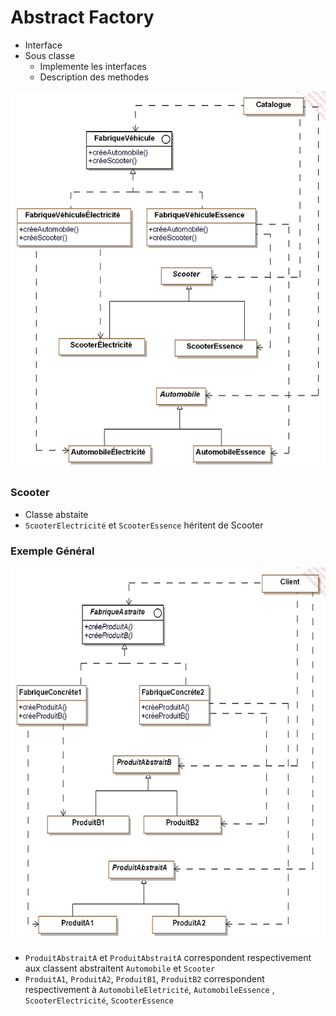 ﻿# Abstract Factory
- Interface
- Sous classe
    - Implemente les interfaces
    - Description des methodes

![](Img/img1.png)

### Scooter
- Classe abstaite
- `ScooterElectricité` et `ScooterEssence` héritent de Scooter

### Exemple Général

![](Img/img2.png)
- `ProduitAbstraitA` et `ProduitAbstraitA` correspondent respectivement aux classent abstraitent `Automobile` et `Scooter`
- `ProduitA1`, `ProduitA2`, `ProduitB1`, `ProduitB2` correspondent respectivement à `AutomobileEletricité`, `AutomobileEssence` , `ScooterElectricité`, `ScooterEssence`
